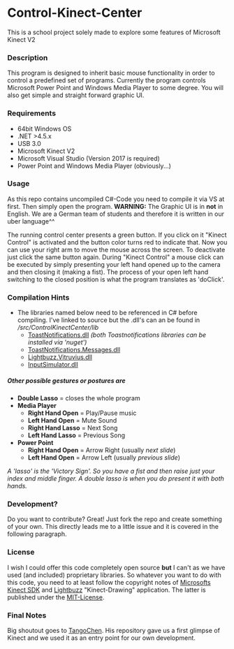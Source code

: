 # Control-Kinect-Center
This is a school project solely made to explore some features of Microsoft Kinect V2

### Description
This program is designed to inherit basic mouse functionality in order to control a predefined set of programs. Currently the program controls Microsoft Power Point and Windows Media Player to some degree. You will also get simple and straight forward graphic UI.

### Requirements
 - 64bit Windows OS
 - .NET >4.5.x
 - USB 3.0
 - Microsoft Kinect V2
 - Microsoft Visual Studio (Version 2017 is required)
 - Power Point and Windows Media Player (obviously...)

### Usage
As this repo contains uncompiled C#-Code you need to compile it via VS at first.
Then simply open the program.
**WARNING:** The Graphic UI is in **not** in English. We are a German team of students and therefore it is written in our uber language^^

The running control center presents a green button. If you click on it "Kinect Control" is activated and the button color turns red to indicate that. Now you can use your right arm to move the mouse across the screen. To deactivate just click the same button again. During "Kinect Control" a mouse click can be executed by simply presenting your left hand opened up to the camera and then closing it (making a fist). The process of your open left hand switching to the closed position is what the program translates as 'doClick'.

### Compilation Hints
  - The libraries named below need to be referenced in C# before compiling. I've linked to source but the .dll's can an be found in */src/ControlKinectCenter/lib*
    - [ToastNotifications.dll](https://github.com/raflop/ToastNotifications) *(both Toastnotifications libraries can be installed via 'nuget')*
    - [ToastNotifications.Messages.dll](https://github.com/raflop/ToastNotifications)
    - [Lightbuzz.Vitruvius.dll](https://github.com/LightBuzz/)
    - [InputSimulator.dll](https://inputsimulator.codeplex.com/)


##### Other possible gestures or postures are
  - **Double Lasso** = closes the whole program
  - **Media Player**
    - **Right Hand Open** = Play/Pause music
    - **Left Hand Open** = Mute Sound
    - **Right Hand Lasso** = Next Song
    - **Left Hand Lasso** = Previous Song
  - **Power Point**
    - **Right Hand Open** = Arrow Right (usually *next slide*)
    - **Left Hand Open** = Arrow Left (usually *previous slide*)

*A 'lasso' is the 'Victory Sign'. So you have a fist and then raise just your index and middle finger. A double lasso is when you do present it with both hands.*

### Development?
Do you want to contribute? Great!
Just fork the repo and create something of your own. This directly leads me to a little issue and it is covered in the following paragraph.

### License
I wish I could offer this code completely open source **but** I can't as we have used (and included) proprietary libraries. So whatever you want to do with this code, you need to at least follow the copyright notes of [Microsofts Kinect SDK](https://www.microsoft.com/en-us/download/details.aspx?id=44561) and [Lightbuzz](https://github.com/LightBuzz/Kinect-Drawing) "Kinect-Drawing" application. The latter is published under the [MIT-License](https://github.com/LightBuzz/Kinect-Drawing/blob/master/LICENSE).

### Final Notes
Big shoutout goes to [TangoChen](https://github.com/TangoChen/KinectV2MouseControl). His repository gave us a first glimpse of Kinect and we used it as an entry point for our own development.
